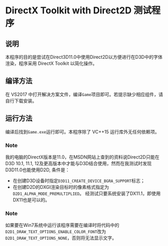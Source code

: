 # DirectX Toolkit with Direct2D 测试程序

## 说明
本程序的目的是尝试在Direct3D11.0中使用Direct2D以方便进行在D3D中的字体渲染，程序采用 DirectX Toolkit 以简化操作。

## 编译方法
在 VS2017 中打开解决方案文件，编译`Game`项目即可。若提示缺少相应组件，请自行下载安装。

## 运行方法
编译后找到`Game.exe`运行即可。本程序除了 VC++15 运行库外无任何依赖项。

### Note
我的电脑的DirectX版本是11.0，在MSDN网站上查到的资料说Direct2D只能在D3D 10.1, 11.1, 12及更高版本中才能与D3D结合使用，然而在我测试时发现D3D11.0也能使用D2D, 条件是：
* 在创建D3D设备时指定`D3D11_CREATE_DEVICE_BGRA_SUPPORT`标志；
* 在创建D2D的DXGI渲染目标时的像素格式指定为`D2D1_ALPHA_MODE_PREMULTIPLIED`。
经测试只要系统安装了DX11.1，即使用DX11也是可以的。

### Note
如果要在Win7系统中运行该程序需要在编译时将代码中的`D2D1_DRAW_TEXT_OPTIONS_ENABLE_COLOR_FONT`改为`D2D1_DRAW_TEXT_OPTIONS_NONE`，否则将无法显示文字。
